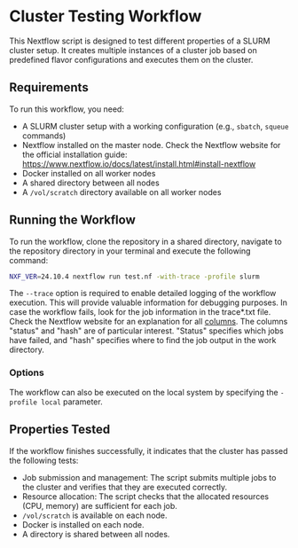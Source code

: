# Cluster Testing Workflow

This Nextflow script is designed to test different properties of a SLURM cluster setup.
It creates multiple instances of a cluster job based on predefined flavor configurations and executes them on the cluster.

## Requirements

To run this workflow, you need:

*   A SLURM cluster setup with a working configuration (e.g., `sbatch`, `squeue` commands)
*   Nextflow installed on the master node. Check the Nextflow website for the official installation guide: https://www.nextflow.io/docs/latest/install.html#install-nextflow 
*   Docker installed on all worker nodes 
*   A shared directory between all nodes
*   A `/vol/scratch` directory available on all worker nodes

## Running the Workflow

To run the workflow, clone the repository in a shared directory, navigate to the repository directory in your terminal and execute the following command:

```bash
NXF_VER=24.10.4 nextflow run test.nf -with-trace -profile slurm
```

The `--trace` option is required to enable detailed logging of the workflow execution. This will provide valuable information for debugging purposes.
In case the workflow fails, look for the job information in the trace*.txt file. Check the Nextflow website for an explanation for all [columns](https://www.nextflow.io/docs/latest/reports.html#trace-file).
The columns "status" and "hash" are of particular interest. "Status" specifies which jobs have failed, and "hash" specifies where to find the job output in the work directory.

### Options

The workflow can also be executed on the local system by specifying the `-profile local` parameter.

## Properties Tested

If the workflow finishes successfully, it indicates that the cluster has passed the following tests:

*   Job submission and management: The script submits multiple jobs to the cluster and verifies that they are executed correctly.
*   Resource allocation: The script checks that the allocated resources (CPU, memory) are sufficient for each job.
*   `/vol/scratch` is available on each node.
*   Docker is installed on each node.
*   A directory is shared between all nodes.
